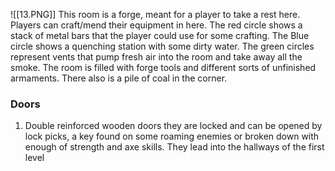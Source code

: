 ![[13.PNG]]
This room is a forge, meant for a player to take a rest here. Players can craft/mend their equipment in here. The red circle shows a stack of metal bars that the player could use for some crafting. The Blue circle shows a quenching station with some dirty water. The green circles represent vents that pump fresh air into the room and take away all the smoke. The room is filled with forge tools and different sorts of unfinished armaments. There also is a pile of coal in the corner.

### Doors
1. Double reinforced wooden doors they are locked and can be opened by lock picks, a key found on some roaming enemies or broken down with enough of strength and axe skills. They lead into the hallways of the first level